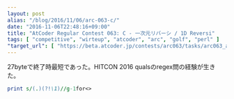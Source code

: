```yaml
---
layout: post
alias: "/blog/2016/11/06/arc-063-c/"
date: "2016-11-06T22:48:16+09:00"
title: "AtCoder Regular Contest 063: C - 一次元リバーシ / 1D Reversi"
tags: [ "competitive", "wirteup", "atcoder", "arc", "golf", "perl" ]
"target_url": [ "https://beta.atcoder.jp/contests/arc063/tasks/arc063_a" ]
---
```


$27$byteで終了時最短であった。HITCON 2016 qualsのregex問の経験が生きた。

``` perl
print s/(.)(?!\1)//g-1for<>
```
